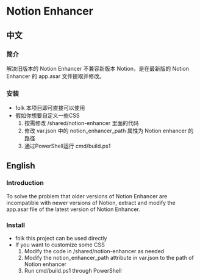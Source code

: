 # Notion Enhancer

## 中文

### 简介
解决旧版本的 Notion Enhancer 不兼容新版本 Notion，是在最新版的 Notion Enhancer 的 app.asar 文件提取并修改。

### 安装 
* folk 本项目即可直接可以使用
* 假如你想要自定义一些CSS
  1. 按需修改 /shared/notion-enhancer 里面的代码
  2. 修改 var.json 中的 notion_enhancer_path 属性为 Notion enhancer 的路径
  3. 通过PowerShell运行 cmd/build.ps1

## English

### Introduction
To solve the problem that older versions of Notion Enhancer are incompatible with newer versions of Notion, extract and modify the app.asar file of the latest version of Notion Enhancer.

### Install
* folk this project can be used directly
* If you want to customize some CSS
  1. Modify the code in /shared/notion-enhancer as needed
  2. Modify the notion_enhancer_path attribute in var.json to the path of Notion enhancer
  3. Run cmd/build.ps1 through PowerShell
